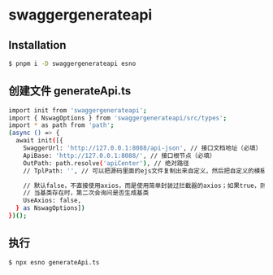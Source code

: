 # swaggergenerateapi

## Installation

```bash
$ pnpm i -D swaggergenerateapi esno
```

## 创建文件 generateApi.ts
```bash
import init from 'swaggergenerateapi';
import { NswagOptions } from 'swaggergenerateapi/src/types';
import * as path from 'path';
(async () => {
  await init([{
    SwaggerUrl: 'http://127.0.0.1:8088/api-json', // 接口文档地址（必填）
    ApiBase: 'http://127.0.0.1:8088/', // 接口根节点（必填）
    OutPath: path.resolve('apiCenter'), // 绝对路径
    // TplPath: '', // 可以把源码里面的ejs文件复制出来自定义，然后把自定义的模板地址赋值给这个属性

    // 默认false，不直接使用axios，而是使用简单封装过拦截器的axios；如果true，则使用axios，那么拦截器需要重写
    // 当基类存在时，第二次会询问是否生成基类
    UseAxios: false,
  } as NswagOptions])
})();
```

## 执行

```bash
$ npx esno generateApi.ts
```
